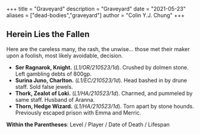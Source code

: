 +++ 
title = "Graveyard" 
description = "Graveyard" 
date = "2021-05-23" 
aliases = ["dead-bodies","graveyard"] 
author = "Colin Y.J. Chung" 
+++

## Herein Lies the Fallen

Here are the careless many, the rash, the unwise... those met their maker upon a foolish, most likely avoidable, decision.

* **Ser Ragnarok, Knight.** (_L1/OR/210523/1d_). Crushed by dolmen stone. Left gambling debts of 800gp.
* **Surina Juno, Charlton.** (_L1/EC/210523/1d_). Head bashed in by drune staff. Sold false jewels.
* **Thork, Zealot of Loki.** (_L1/HA/210523/1d_). Charmed, and pummeled by same staff. Husband of Aranna.
* **Thorn, Hedge Wizard.** (_L1/HA/210523/1d_). Torn apart by stone hounds. Previously escaped prison with Emma and Merric.

**Within the Parentheses**: Level / Player / Date of Death / Lifespan

